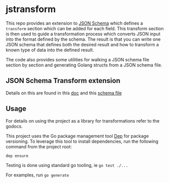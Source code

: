 # jstransform

This repo provides an extension to [JSON Schema](http://json-schema.org/) which defines a `transform` section which can be added for each field.
This transform section is then used to guide a transformation process which converts JSON input into the format defined by the schema.
The result is that you can write one JSON schema that defines both the desired result and how to transform a known type of data into the defined result.

The code also provides some utilities for walking a JSON schema file section by section and generating Golang structs from a JSON schema file.

## JSON Schema Transform extension
Details on this are found in this [doc](./transform.adoc) and this [schema file](./jsonschema.json)

## Usage
For details on using the project as a library for transformations refer to the godocs.

This project uses the Go package management tool [Dep](https://github.com/golang/dep) for package versioning.
To leverage this tool to install dependencies, run the following command from the project root:

    dep ensure

Testing is done using standard go tooling, ie `go test ./...`

For examples, run `go generate`

